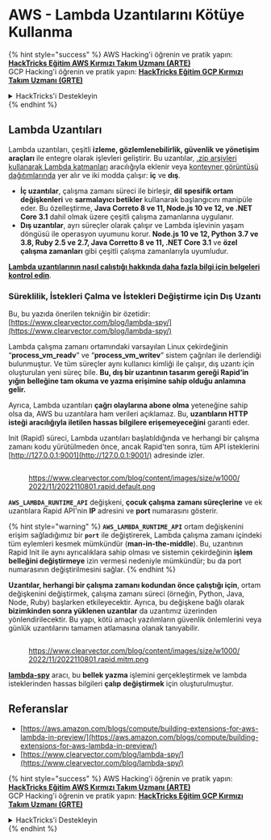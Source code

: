 # AWS - Lambda Uzantılarını Kötüye Kullanma

{% hint style="success" %}
AWS Hacking'i öğrenin ve pratik yapın:<img src="../../../../.gitbook/assets/image (1).png" alt="" data-size="line">[**HackTricks Eğitim AWS Kırmızı Takım Uzmanı (ARTE)**](https://training.hacktricks.xyz/courses/arte)<img src="../../../../.gitbook/assets/image (1).png" alt="" data-size="line">\
GCP Hacking'i öğrenin ve pratik yapın: <img src="../../../../.gitbook/assets/image (2).png" alt="" data-size="line">[**HackTricks Eğitim GCP Kırmızı Takım Uzmanı (GRTE)**<img src="../../../../.gitbook/assets/image (2).png" alt="" data-size="line">](https://training.hacktricks.xyz/courses/grte)

<details>

<summary>HackTricks'i Destekleyin</summary>

* [**abonelik planlarını**](https://github.com/sponsors/carlospolop) kontrol edin!
* **💬 [**Discord grubuna**](https://discord.gg/hRep4RUj7f) veya [**telegram grubuna**](https://t.me/peass) katılın ya da **Twitter**'da **bizi takip edin** 🐦 [**@hacktricks\_live**](https://twitter.com/hacktricks\_live)**.**
* **Hacking ipuçlarını paylaşmak için** [**HackTricks**](https://github.com/carlospolop/hacktricks) ve [**HackTricks Cloud**](https://github.com/carlospolop/hacktricks-cloud) github reposuna PR gönderin.

</details>
{% endhint %}

## Lambda Uzantıları

Lambda uzantıları, çeşitli **izleme, gözlemlenebilirlik, güvenlik ve yönetişim araçları** ile entegre olarak işlevleri geliştirir. Bu uzantılar, [.zip arşivleri kullanarak Lambda katmanları](https://docs.aws.amazon.com/lambda/latest/dg/configuration-layers.html) aracılığıyla eklenir veya [konteyner görüntüsü dağıtımlarında](https://aws.amazon.com/blogs/compute/working-with-lambda-layers-and-extensions-in-container-images/) yer alır ve iki modda çalışır: **iç** ve **dış**.

* **İç uzantılar**, çalışma zamanı süreci ile birleşir, **dil spesifik ortam değişkenleri** ve **sarmalayıcı betikler** kullanarak başlangıcını manipüle eder. Bu özelleştirme, **Java Correto 8 ve 11, Node.js 10 ve 12, ve .NET Core 3.1** dahil olmak üzere çeşitli çalışma zamanlarına uygulanır.
* **Dış uzantılar**, ayrı süreçler olarak çalışır ve Lambda işlevinin yaşam döngüsü ile operasyon uyumunu korur. **Node.js 10 ve 12, Python 3.7 ve 3.8, Ruby 2.5 ve 2.7, Java Corretto 8 ve 11, .NET Core 3.1** ve **özel çalışma zamanları** gibi çeşitli çalışma zamanlarıyla uyumludur.

[**Lambda uzantılarının nasıl çalıştığı hakkında daha fazla bilgi için belgeleri kontrol edin**](https://docs.aws.amazon.com/lambda/latest/dg/runtimes-extensions-api.html).

### Süreklilik, İstekleri Çalma ve İstekleri Değiştirme için Dış Uzantı

Bu, bu yazıda önerilen tekniğin bir özetidir: [https://www.clearvector.com/blog/lambda-spy/](https://www.clearvector.com/blog/lambda-spy/)

Lambda çalışma zamanı ortamındaki varsayılan Linux çekirdeğinin “**process\_vm\_readv**” ve “**process\_vm\_writev**” sistem çağrıları ile derlendiği bulunmuştur. Ve tüm süreçler aynı kullanıcı kimliği ile çalışır, dış uzantı için oluşturulan yeni süreç bile. **Bu, dış bir uzantının tasarım gereği Rapid’in yığın belleğine tam okuma ve yazma erişimine sahip olduğu anlamına gelir.**

Ayrıca, Lambda uzantıları **çağrı olaylarına abone olma** yeteneğine sahip olsa da, AWS bu uzantılara ham verileri açıklamaz. Bu, **uzantıların HTTP isteği aracılığıyla iletilen hassas bilgilere erişemeyeceğini** garanti eder.

Init (Rapid) süreci, Lambda uzantıları başlatıldığında ve herhangi bir çalışma zamanı kodu yürütülmeden önce, ancak Rapid'ten sonra, tüm API isteklerini [http://127.0.0.1:9001](http://127.0.0.1:9001/) adresinde izler.

<figure><img src="../../../../.gitbook/assets/image (254).png" alt=""><figcaption><p><a href="https://www.clearvector.com/blog/content/images/size/w1000/2022/11/2022110801.rapid.default.png">https://www.clearvector.com/blog/content/images/size/w1000/2022/11/2022110801.rapid.default.png</a></p></figcaption></figure>

**`AWS_LAMBDA_RUNTIME_API`** değişkeni, **çocuk çalışma zamanı süreçlerine** ve ek uzantılara Rapid API'nin **IP** adresini ve **port** numarasını gösterir.

{% hint style="warning" %}
**`AWS_LAMBDA_RUNTIME_API`** ortam değişkenini erişim sağladığımız bir **`port`** ile değiştirerek, Lambda çalışma zamanı içindeki tüm eylemleri kesmek mümkündür (**man-in-the-middle**). Bu, uzantının Rapid Init ile aynı ayrıcalıklara sahip olması ve sistemin çekirdeğinin **işlem belleğini değiştirmeye** izin vermesi nedeniyle mümkündür; bu da port numarasının değiştirilmesini sağlar.
{% endhint %}

**Uzantılar, herhangi bir çalışma zamanı kodundan önce çalıştığı için**, ortam değişkenini değiştirmek, çalışma zamanı süreci (örneğin, Python, Java, Node, Ruby) başlarken etkileyecektir. Ayrıca, bu değişkene bağlı olarak **bizimkinden sonra yüklenen uzantılar** da uzantımız üzerinden yönlendirilecektir. Bu yapı, kötü amaçlı yazılımların güvenlik önlemlerini veya günlük uzantılarını tamamen atlamasına olanak tanıyabilir.

<figure><img src="../../../../.gitbook/assets/image (267).png" alt=""><figcaption><p><a href="https://www.clearvector.com/blog/content/images/size/w1000/2022/11/2022110801.rapid.mitm.png">https://www.clearvector.com/blog/content/images/size/w1000/2022/11/2022110801.rapid.mitm.png</a></p></figcaption></figure>

[**lambda-spy**](https://github.com/clearvector/lambda-spy) aracı, bu **bellek yazma** işlemini gerçekleştirmek ve lambda isteklerinden hassas bilgileri **çalıp** **değiştirmek** için oluşturulmuştur.

## Referanslar

* [https://aws.amazon.com/blogs/compute/building-extensions-for-aws-lambda-in-preview/](https://aws.amazon.com/blogs/compute/building-extensions-for-aws-lambda-in-preview/)
* [https://www.clearvector.com/blog/lambda-spy/](https://www.clearvector.com/blog/lambda-spy/)

{% hint style="success" %}
AWS Hacking'i öğrenin ve pratik yapın:<img src="../../../../.gitbook/assets/image (1).png" alt="" data-size="line">[**HackTricks Eğitim AWS Kırmızı Takım Uzmanı (ARTE)**](https://training.hacktricks.xyz/courses/arte)<img src="../../../../.gitbook/assets/image (1).png" alt="" data-size="line">\
GCP Hacking'i öğrenin ve pratik yapın: <img src="../../../../.gitbook/assets/image (2).png" alt="" data-size="line">[**HackTricks Eğitim GCP Kırmızı Takım Uzmanı (GRTE)**<img src="../../../../.gitbook/assets/image (2).png" alt="" data-size="line">](https://training.hacktricks.xyz/courses/grte)

<details>

<summary>HackTricks'i Destekleyin</summary>

* [**abonelik planlarını**](https://github.com/sponsors/carlospolop) kontrol edin!
* **💬 [**Discord grubuna**](https://discord.gg/hRep4RUj7f) veya [**telegram grubuna**](https://t.me/peass) katılın ya da **Twitter**'da **bizi takip edin** 🐦 [**@hacktricks\_live**](https://twitter.com/hacktricks\_live)**.**
* **Hacking ipuçlarını paylaşmak için** [**HackTricks**](https://github.com/carlospolop/hacktricks) ve [**HackTricks Cloud**](https://github.com/carlospolop/hacktricks-cloud) github reposuna PR gönderin.

</details>
{% endhint %}
